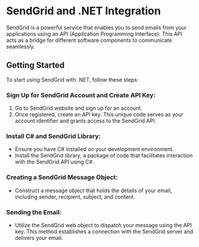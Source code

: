 # SendGrid and .NET Integration

SendGrid is a powerful service that enables you to send emails from your applications using an API (Application Programming Interface). This API acts as a bridge for different software components to communicate seamlessly.

## Getting Started

To start using SendGrid with .NET, follow these steps:

### Sign Up for SendGrid Account and Create API Key:

1. Go to SendGrid website and sign up for an account.
2. Once registered, create an API key. This unique code serves as your account identifier and grants access to the SendGrid API.

### Install C# and SendGrid Library:

- Ensure you have C# installed on your development environment.
- Install the SendGrid library, a package of code that facilitates interaction with the SendGrid API using C#.

### Creating a SendGrid Message Object:

- Construct a message object that holds the details of your email, including sender, recipient, subject, and content.

### Sending the Email:

- Utilize the SendGrid web object to dispatch your message using the API key. This method establishes a connection with the SendGrid server and delivers your email.
